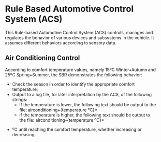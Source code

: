# Rule Based Automotive Control System (ACS)

This Rule-based Automotive Control System (ACS) controls, manages and regulates the behavior of various devices and subsystems in the vehicle. It assumes different behaviors according to sensory data.

## Air Conditioning Control

According to comfort temperature values, namely 15ºC Winter+Autumn and 25ºC
Spring+Summer, the SBR demonstrates the following behavior:

- Check the season in order to identify the appropriate comfort temperature;
- Output to a log file, for later interpretation by the ACS, of the following strings:
    - If the temperature is lower, the following text should be output to the file:
    airconditioning+{temperature ºC}*
    - If the temperature is higher, the following text should be output to the file:
    airconditioning-{temperature ºC}*
    
* ºC until reaching the comfort temperature, whether increasing or decreasing
